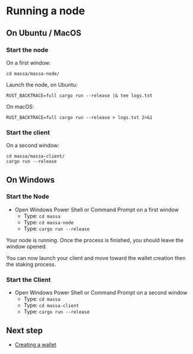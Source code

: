 # Running a node

## On Ubuntu / MacOS

### Start the node

On a first window:

    cd massa/massa-node/

Launch the node, on Ubuntu:

    RUST_BACKTRACE=full cargo run --release |& tee logs.txt

On macOS:

    RUST_BACKTRACE=full cargo run --release > logs.txt 2>&1

### Start the client

On a second window:

    cd massa/massa-client/
    cargo run --release


## On Windows

### Start the Node

-   Open Windows Power Shell or Command Prompt on a first window
    -   Type: `cd massa`
    -   Type: `cd massa-node`
    -   Type: `cargo run --release`

Your node is running. Once the process is finished, you should leave the
window opened.

You can now launch your client and move toward the wallet creation then
the staking process.

### Start the Client

-   Open Windows Power Shell or Command Prompt on a second window
    -   Type: `cd massa`
    -   Type: `cd massa-client`
    -   Type: `cargo run --release`

## Next step

-   [Creating a wallet](docs/wallet.md)